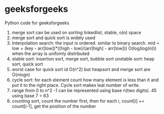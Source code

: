 # geeksforgeeks 
Python code for geeksforgeeks
1. merge sort can be used on sorting linkedlist, stable, o(n) space
2. merge sort and quick sort is widely used 
3. Interpolation search: the input is ordered. similar to binary search.
    mid = low + (key - arr[low])*((high - low)/(arr[high] - arr[low]))
    O(log(log(n))) when the array is unifomly distributed
4. stable sort: insertion sort, merge sort, bubble sort
    unstable sort: heap sort, quick sort
5. worst case for quick sort id O(n^2) but heapsort and merge
    sort are O(nlogn) 
6. cycle sort: for each element count how many element is less than it
    and put it to the right place. Cycle sort makes leat number of write.
7. range from 0 to n^2 -1 can be represented using base n(two digits).
    45 using base 7 = 63 
8. counting sort, count the number first, then for each i,
    count[i] += count[i-1], get the position of the number




